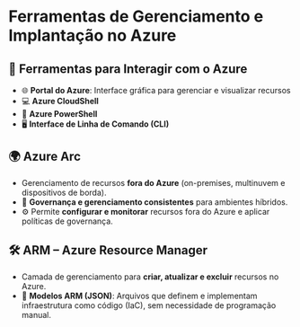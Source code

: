 # Ferramentas de Gerenciamento e Implantação no Azure

## 🔧 Ferramentas para Interagir com o Azure
- 🌐 **Portal do Azure**: Interface gráfica para gerenciar e visualizar recursos
- 💻 **Azure CloudShell**
- 📜 **Azure PowerShell**
- 🖥️ **Interface de Linha de Comando (CLI)**

## 🌍 Azure Arc
- Gerenciamento de recursos **fora do Azure** (on-premises, multinuvem e dispositivos de borda).
- 🔄 **Governança e gerenciamento consistentes** para ambientes híbridos.
- ⚙️ Permite **configurar e monitorar** recursos fora do Azure e aplicar políticas de governança.

## 🛠️ ARM – Azure Resource Manager
- Camada de gerenciamento para **criar, atualizar e excluir** recursos no Azure.
- 📄 **Modelos ARM (JSON)**: Arquivos que definem e implementam infraestrutura como código (IaC), sem necessidade de programação manual.
